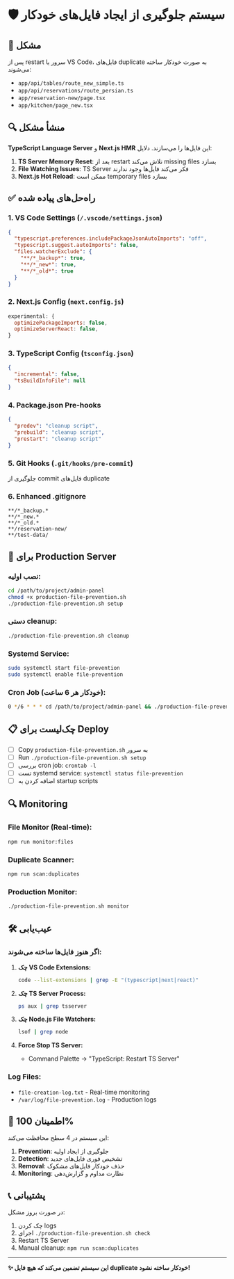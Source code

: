 # 🛡️ سیستم جلوگیری از ایجاد فایل‌های خودکار

## 🚨 مشکل

پس از restart سرور یا VS Code، فایل‌های duplicate به صورت خودکار ساخته می‌شوند:
- `app/api/tables/route_new_simple.ts`
- `app/api/reservations/route_persian.ts`
- `app/reservation-new/page.tsx`
- `app/kitchen/page_new.tsx`

## 🔍 منشأ مشکل

**TypeScript Language Server** و **Next.js HMR** این فایل‌ها را می‌سازند. دلایل:
1. **TS Server Memory Reset**: بعد از restart تلاش می‌کند missing files بسازد
2. **File Watching Issues**: TS Server فکر می‌کند فایل‌ها وجود ندارند
3. **Next.js Hot Reload**: ممکن است temporary files بسازد

## ✅ راه‌حل‌های پیاده شده

### 1. VS Code Settings (`/.vscode/settings.json`)
```json
{
  "typescript.preferences.includePackageJsonAutoImports": "off",
  "typescript.suggest.autoImports": false,
  "files.watcherExclude": {
    "**/*_backup*": true,
    "**/*_new*": true,
    "**/*_old*": true
  }
}
```

### 2. Next.js Config (`next.config.js`)
```javascript
experimental: {
  optimizePackageImports: false,
  optimizeServerReact: false,
}
```

### 3. TypeScript Config (`tsconfig.json`)
```json
{
  "incremental": false,
  "tsBuildInfoFile": null
}
```

### 4. Package.json Pre-hooks
```json
{
  "predev": "cleanup script",
  "prebuild": "cleanup script", 
  "prestart": "cleanup script"
}
```

### 5. Git Hooks (`.git/hooks/pre-commit`)
جلوگیری از commit فایل‌های duplicate

### 6. Enhanced .gitignore
```ignore
**/*_backup.*
**/*_new.*
**/*_old.*
**/reservation-new/
**/test-data/
```

## 🚀 برای Production Server

### نصب اولیه:
```bash
cd /path/to/project/admin-panel
chmod +x production-file-prevention.sh
./production-file-prevention.sh setup
```

### دستی cleanup:
```bash
./production-file-prevention.sh cleanup
```

### Systemd Service:
```bash
sudo systemctl start file-prevention
sudo systemctl enable file-prevention
```

### Cron Job (خودکار هر 6 ساعت):
```bash
0 */6 * * * cd /path/to/project/admin-panel && ./production-file-prevention.sh cleanup
```

## 📋 چک‌لیست برای Deploy

- [ ] Copy `production-file-prevention.sh` به سرور
- [ ] Run `./production-file-prevention.sh setup`
- [ ] بررسی cron job: `crontab -l`
- [ ] تست systemd service: `systemctl status file-prevention`
- [ ] اضافه کردن به startup scripts

## 🔍 Monitoring

### File Monitor (Real-time):
```bash
npm run monitor:files
```

### Duplicate Scanner:
```bash
npm run scan:duplicates
```

### Production Monitor:
```bash
./production-file-prevention.sh monitor
```

## 🛠️ عیب‌یابی

### اگر هنوز فایل‌ها ساخته می‌شوند:

1. **چک VS Code Extensions:**
   ```bash
   code --list-extensions | grep -E "(typescript|next|react)"
   ```

2. **چک TS Server Process:**
   ```bash
   ps aux | grep tsserver
   ```

3. **چک Node.js File Watchers:**
   ```bash
   lsof | grep node
   ```

4. **Force Stop TS Server:**
   - Command Palette → "TypeScript: Restart TS Server"

### Log Files:
- `file-creation-log.txt` - Real-time monitoring
- `/var/log/file-prevention.log` - Production logs

## 🎯 اطمینان 100%

این سیستم در 4 سطح محافظت می‌کند:
1. **Prevention**: جلوگیری از ایجاد اولیه
2. **Detection**: تشخیص فوری فایل‌های جدید  
3. **Removal**: حذف خودکار فایل‌های مشکوک
4. **Monitoring**: نظارت مداوم و گزارش‌دهی

## 📞 پشتیبانی

در صورت بروز مشکل:
1. چک کردن logs
2. اجرای `./production-file-prevention.sh check`
3. Restart TS Server
4. Manual cleanup: `npm run scan:duplicates`

---

**✨ این سیستم تضمین می‌کند که هیچ فایل duplicate خودکار ساخته نشود!**
